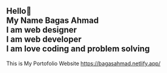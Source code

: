 Hello👋 <br>
My Name Bagas Ahmad <br>
I am web designer <br>
I am web developer <br>
I am love coding and problem solving <br>
---------------------------------------------------------------------------
This is My Portofolio Website
https://bagasahmad.netlify.app/

